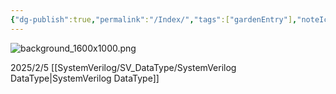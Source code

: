 ```yaml
---
{"dg-publish":true,"permalink":"/Index/","tags":["gardenEntry"],"noteIcon":true}
---
```


![background_1600x1000.png](/img/user/SystemVerilog/imgs/background_1600x1000.png)

2025/2/5 [[SystemVerilog/SV_DataType/SystemVerilog DataType\|SystemVerilog DataType]]

